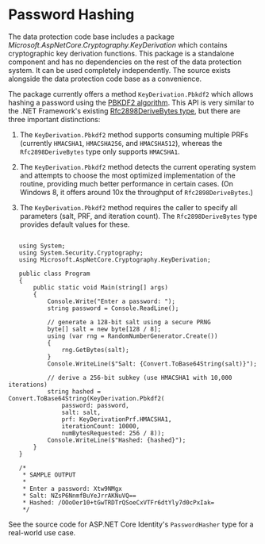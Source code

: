 ﻿---
uid: security/data-protection/consumer-apis/password-hashing
---
# Password Hashing

The data protection code base includes a package *Microsoft.AspNetCore.Cryptography.KeyDerivation* which contains cryptographic key derivation functions. This package is a standalone component and has no dependencies on the rest of the data protection system. It can be used completely independently. The source exists alongside the data protection code base as a convenience.

The package currently offers a method `KeyDerivation.Pbkdf2` which allows hashing a password using the [PBKDF2 algorithm](https://tools.ietf.org/html/rfc2898#section-5.2). This API is very similar to the .NET Framework's existing [Rfc2898DeriveBytes type](https://msdn.microsoft.com/en-us/library/System.Security.Cryptography.Rfc2898DeriveBytes(v=vs.110).aspx), but there are three important distinctions:

1. The `KeyDerivation.Pbkdf2` method supports consuming multiple PRFs (currently `HMACSHA1`, `HMACSHA256`, and `HMACSHA512`), whereas the `Rfc2898DeriveBytes` type only supports `HMACSHA1`.

2. The `KeyDerivation.Pbkdf2` method detects the current operating system and attempts to choose the most optimized implementation of the routine, providing much better performance in certain cases. (On Windows 8, it offers around 10x the throughput of `Rfc2898DeriveBytes`.)

3. The `KeyDerivation.Pbkdf2` method requires the caller to specify all parameters (salt, PRF, and iteration count). The `Rfc2898DeriveBytes` type provides default values for these.

<!-- literal_block {"xml:space": "preserve", "source": "security/data-protection/consumer-apis/password-hashing/samples/passwordhasher.cs", "ids": [], "linenos": false, "language": "none", "highlight_args": {"linenostart": 1}} -->

````none

   using System;
   using System.Security.Cryptography;
   using Microsoft.AspNetCore.Cryptography.KeyDerivation;
    
   public class Program
   {
       public static void Main(string[] args)
       {
           Console.Write("Enter a password: ");
           string password = Console.ReadLine();
    
           // generate a 128-bit salt using a secure PRNG
           byte[] salt = new byte[128 / 8];
           using (var rng = RandomNumberGenerator.Create())
           {
               rng.GetBytes(salt);
           }
           Console.WriteLine($"Salt: {Convert.ToBase64String(salt)}");
    
           // derive a 256-bit subkey (use HMACSHA1 with 10,000 iterations)
           string hashed = Convert.ToBase64String(KeyDerivation.Pbkdf2(
               password: password,
               salt: salt,
               prf: KeyDerivationPrf.HMACSHA1,
               iterationCount: 10000,
               numBytesRequested: 256 / 8));
           Console.WriteLine($"Hashed: {hashed}");
       }
   }
    
   /*
    * SAMPLE OUTPUT
    *
    * Enter a password: Xtw9NMgx
    * Salt: NZsP6NnmfBuYeJrrAKNuVQ==
    * Hashed: /OOoOer10+tGwTRDTrQSoeCxVTFr6dtYly7d0cPxIak=
    */
   ````

See the source code for ASP.NET Core Identity's `PasswordHasher` type for a real-world use case.

